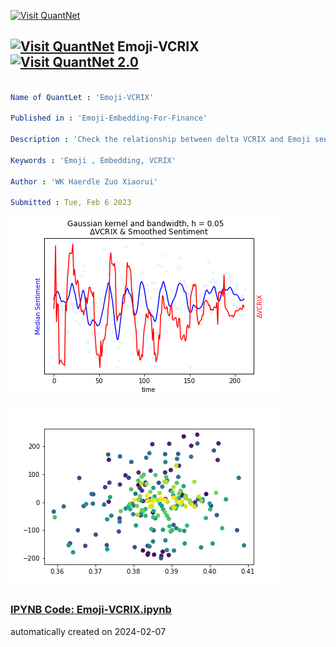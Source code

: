 [<img src="https://github.com/QuantLet/Styleguide-and-FAQ/blob/master/pictures/banner.png" width="1100" alt="Visit QuantNet">](http://quantlet.de/)

## [<img src="https://github.com/QuantLet/Styleguide-and-FAQ/blob/master/pictures/qloqo.png" alt="Visit QuantNet">](http://quantlet.de/) **Emoji-VCRIX** [<img src="https://github.com/QuantLet/Styleguide-and-FAQ/blob/master/pictures/QN2.png" width="60" alt="Visit QuantNet 2.0">](http://quantlet.de/)

```yaml

Name of QuantLet : 'Emoji-VCRIX'

Published in : 'Emoji-Embedding-For-Finance' 

Description : 'Check the relationship between delta VCRIX and Emoji sentiment.'

Keywords : 'Emoji , Embedding, VCRIX'

Author : 'WK Haerdle Zuo Xiaorui'

Submitted : Tue, Feb 6 2023
```

![Picture1](vcrix_plot.png)

![Picture2](vcrix_scatter.png)

### [IPYNB Code: Emoji-VCRIX.ipynb](Emoji-VCRIX.ipynb)


automatically created on 2024-02-07